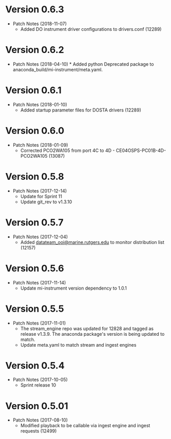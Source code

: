 # Version 0.6.3
* Patch Notes (2018-11-07)
	* Added DO instrument driver configurations to drivers.conf (12289)

# Version 0.6.2
* Patch Notes (2018-04-10)
        * Added python Deprecated package to anaconda_build/mi-instrument/meta.yaml.

# Version 0.6.1
* Patch Notes (2018-01-10)
	* Added startup parameter files for DOSTA drivers (12289)

# Version 0.6.0
* Patch Notes (2018-01-09)
	* Corrected PCO2WA105 from port 4C to 4D - CE04OSPS-PC01B-4D-PCO2WA105 (13087)

# Version 0.5.8
* Patch Notes (2017-12-14)
	* Update for Sprint 11
	* Update git_rev to v1.3.10

# Version 0.5.7
* Patch Notes (2017-12-04)
	* Added datateam_ooi@marine.rutgers.edu to monitor distribution list (12157) 

# Version 0.5.6
* Patch Notes (2017-11-14)
	* Update mi-instrument version dependency to 1.0.1

# Version 0.5.5
* Patch Notes (2017-11-01)
	* The stream_engine repo was updated for 12828 and tagged as release v1.3.9. The anaconda package's version is being updated to match.
	* Update meta.yaml to match stream and ingest engines

# Version 0.5.4
* Patch Notes (2017-10-05)
	* Sprint release 10

# Version 0.5.01
* Patch Notes (2017-08-10)
	* Modified playback to be callable via ingest engine and ingest requests (12499) 
